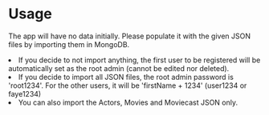 # Usage

The app will have no data initially. Please populate it with the given JSON files by importing them in MongoDB.

<li>If you decide to not import anything, the first user to be registered will be automatically set as the root admin (cannot be edited nor deleted). </li>
<li>If you decide to import all JSON files, the root admin password is 'root1234'. For the other users, it will be 'firstName + 1234' (user1234 or faye1234)</li>
<li>You can also import the Actors, Movies and Moviecast JSON only.</li>
